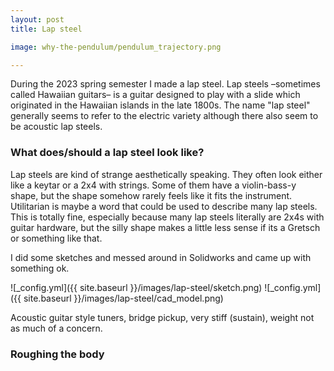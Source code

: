 ```yaml
---
layout: post
title: Lap steel

image: why-the-pendulum/pendulum_trajectory.png

---
```


During the 2023 spring semester I made a lap steel. Lap steels –sometimes called Hawaiian guitars– is a guitar designed to play with a slide which originated in the Hawaiian islands in the late 1800s. The name "lap steel" generally seems to refer to the electric variety although there also seem to be acoustic lap steels.  

### What does/should a lap steel look like?
Lap steels are kind of strange aesthetically speaking. They often look either like a keytar or a 2x4 with strings. Some of them have a violin-bass-y shape, but the shape somehow rarely feels like it fits the instrument. Utilitarian is maybe a word that could be used to describe many lap steels. This is totally fine, especially because many lap steels literally are 2x4s with guitar hardware, but the silly shape makes a little less sense if its a Gretsch or something like that.

I did some sketches and messed around in Solidworks and came up with something ok.

![_config.yml]({{ site.baseurl }}/images/lap-steel/sketch.png)
![_config.yml]({{ site.baseurl }}/images/lap-steel/cad_model.png)

Acoustic guitar style tuners, bridge pickup, very stiff (sustain), weight not as much of a concern.

### Roughing the body
